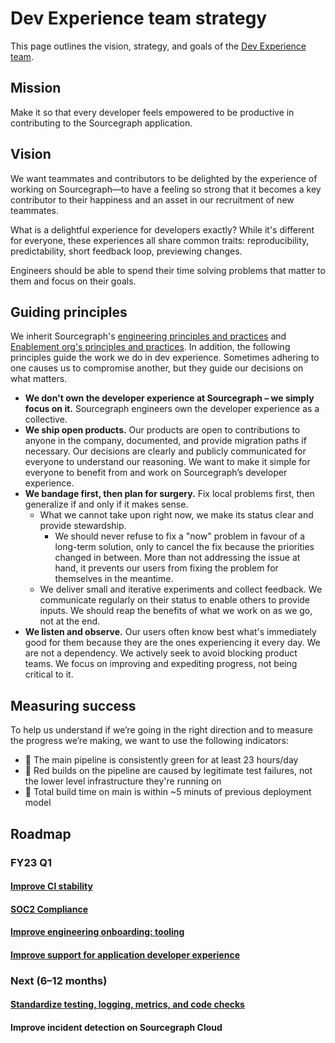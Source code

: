 # Dev Experience team strategy

This page outlines the vision, strategy, and goals of the [Dev Experience team](../../../../departments/product-engineering/engineering/enablement/dev-experience/index.md).

## Mission

Make it so that every developer feels empowered to be productive in contributing to the Sourcegraph application.

## Vision

We want teammates and contributors to be delighted by the experience of working on Sourcegraph—to have a feeling so strong that it becomes a key contributor to their happiness and an asset in our recruitment of new teammates.

What is a delightful experience for developers exactly? While it's different for everyone, these experiences all share common traits: reproducibility, predictability, short feedback loop, previewing changes.

Engineers should be able to spend their time solving problems that matter to them and focus on their goals.

## Guiding principles

We inherit Sourcegraph's [engineering principles and practices](../../../../departments/product-engineering/engineering/process/principles-and-practices.md) and [Enablement org's principles and practices](../../../../departments/product-engineering/engineering/enablement/index.md#principles-and-practices). In addition, the following principles guide the work we do in dev experience. Sometimes adhering to one causes us to compromise another, but they guide our decisions on what matters.

- **We don't own the developer experience at Sourcegraph – we simply focus on it.** Sourcegraph engineers own the developer experience as a collective.
- **We ship open products.** Our products are open to contributions to anyone in the company, documented, and provide migration paths if necessary. Our decisions are clearly and publicly communicated for everyone to understand our reasoning. We want to make it simple for everyone to benefit from and work on Sourcegraph’s developer experience.
- **We bandage first, then plan for surgery.** Fix local problems first, then generalize if and only if it makes sense.
  - What we cannot take upon right now, we make its status clear and provide stewardship.
    - We should never refuse to fix a "now" problem in favour of a long-term solution, only to cancel the fix because the priorities changed in between. More than not addressing the issue at hand, it prevents our users from fixing the problem for themselves in the meantime.
  - We deliver small and iterative experiments and collect feedback. We communicate regularly on their status to enable others to provide inputs. We should reap the benefits of what we work on as we go, not at the end.
- **We listen and observe.** Our users often know best what's immediately good for them because they are the ones experiencing it every day.
  We are not a dependency. We actively seek to avoid blocking product teams. We focus on improving and expediting progress, not being critical to it.

## Measuring success

To help us understand if we’re going in the right direction and to measure the progress we’re making, we want to use the following indicators:

- 🎯 The main pipeline is consistently green for at least 23 hours/day
- 🎯 Red builds on the pipeline are caused by legitimate test failures, not the lower level infrastructure they're running on
- 🎯 Total build time on main is within ~5 minuts of previous deployment model

## Roadmap

### FY23 Q1

#### [Improve CI stability](https://github.com/sourcegraph/sourcegraph/issues/31003)

#### [SOC2 Compliance](https://github.com/sourcegraph/sourcegraph/issues/31008)

#### [Improve engineering onboarding: tooling](https://github.com/sourcegraph/sourcegraph/issues/31005)

#### [Improve support for application developer experience](https://github.com/sourcegraph/sourcegraph/issues/31006)

### Next (6–12 months)

#### [Standardize testing, logging, metrics, and code checks](https://github.com/sourcegraph/sourcegraph/issues/30552)

#### Improve incident detection on Sourcegraph Cloud

